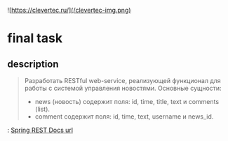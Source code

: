 ![https://clevertec.ru/](/clevertec-img.png)


# final task

## description
>Разработать RESTful web-service, реализующей функционал для работы с системой управления новостями.
Основные сущности:
>-	news (новость) содержит поля: id, time, title, text и comments (list).
>-	comment содержит поля: id, time, text, username и news_id.

:
[Spring REST Docs url](http://localhost:8080/swagger-ui/index.html)
